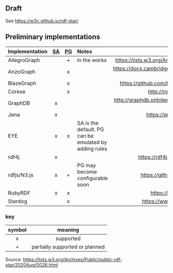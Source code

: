 ## Draft ##

See https://w3c.github.io/rdf-star/

## Preliminary implementations ##

| Implementation | [SA] | [PG] | Notes | Documentation |
|:---------------|:----:|:----:|:------|:-------------:
| AllegroGraph   |      |  +   | in the works | https://lists.w3.org/Archives/Public/public-rdf-star/2020Aug/0021.html
| AnzoGraph      |      |  x   | | https://docs.cambridgesemantics.com/anzograph/v2.2/userdoc/lpgs.htm?Highlight=rdf
| BlazeGraph     |      |  x   | | https://github.com/blazegraph/database/wiki/Reification_Done_Right
| Corese         |      |  x   | | http://ns.inria.fr/sparql-extension/rdfstar.html
| GraphDB        |  x   |      | | http://graphdb.ontotext.com/documentation/9.2/free/devhub/rdf-sparql-star.html
| Jena           |  x   |      | | https://jena.apache.org/documentation/rdfstar/
| EYE            |  x   |  x   | SA is the default. PG can be emulated by adding rules | https://github.com/josd/eye/
| rdf4j          |  x   |      | | https://rdf4j.org/documentation/programming/rdfstar/
| rdfjs/N3.js    |  x   |  +   | PG may become configurable soon | https://github.com/rdfjs/data-model-spec/pull/165
| RubyRDF        |  x   |  x   | | https://github.com/ruby-rdf/rdf#rdf-rdfstar
| Stardog        |      |  x   | | https://www.stardog.com/docs/#_edge_properties

### key ###
| symbol | meaning |
|:-:|:-:|
| x | supported |
| + | partially supported or planned |
      
Source: https://lists.w3.org/Archives/Public/public-rdf-star/2020Aug/0026.html

[SA]: https://lists.w3.org/Archives/Public/public-rdf-star/2019Sep/0051.html
[PG]: https://lists.w3.org/Archives/Public/public-rdf-star/2019Sep/0051.html
